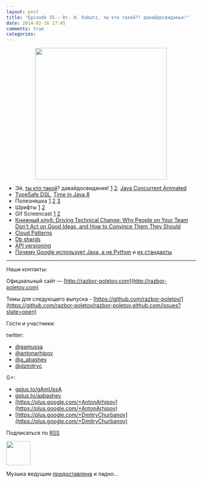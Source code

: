 ```yaml
---
layout: post
title: "Episode 55 — Dr. H. Kabutz, ты кто такой?! давайдосвиданья!"
date: 2014-02-16 17:45
comments: true
categories: 
---
```


<div class="separator" style="clear: both; text-align: center;">
<a href="http://razbor-poletov.com/images/razbor_55_text.jpg" imageanchor="1" style="margin-left: 1em; margin-right: 1em;"><img border="0" height="350" src="http://razbor-poletov.com/images/razbor_55_text.jpg" width="350" /></a>
</div>


* Эй, [ты кто такой](http://www.javaspecialists.eu/)? давайдосвидания! [1](https://twitter.com/heinzkabutz/status/432947749764362240) [2](https://twitter.com/heinzkabutz/status/432947875916439552). [Java Concurrent Animated](http://sourceforge.net/projects/javaconcurrenta/)
* [TypeSafe DSL](http://blog.jooq.org/2014/01/09/advanced-java-trickery-for-typesafe-query-dsls/), [Time in Java 8](http://blog.joda.org/2014/02/new-project-threeten-extra-for-jdk-8.html)
* Полезняшка [1](https://code.google.com/p/concurrentlinkedhashmap/wiki/Design) [2](http://sysadmincasts.com/) [3](https://github.com/dinedal/textql)
* Шрифты [1](http://www.mozilla.org/en-US/styleguide/products/firefox-os/typeface/) [2](http://www.fontsquirrel.com/fonts/cousine) 
* Gif Screencast [1](https://plus.google.com/app/basic/stream/z12bxnvp3sy3yj33v23nwtk45znjznqwv04) [2](http://www.cockos.com/licecap/)
* [Книжный клуб: Driving Technical Change: Why People on Your Team Don't Act on Good Ideas, and How to Convince Them They Should](http://pragprog.com/book/trevan/driving-technical-change)
* [Cloud Patterns](http://blogs.msdn.com/b/escience/archive/2014/01/28/cloud-design-patterns-now-available.aspx)
* [Db shards](http://googlecloudplatform.blogspot.com/2014/02/using-dbshards-and-cloud-sql-to-provide.html)
* [API versioning ](http://www.troyhunt.com/2014/02/your-api-versioning-is-wrong-which-is.html)
* [Почему Google использует Java, а не Python](http://www.quora.com/Google-Engineering/Why-does-Google-prefer-the-Java-stack-for-its-products-instead-of-Python/answer/Robert-Love-1) и [их стандарты](http://www.infoq.com/news/2014/02/google-java-coding-standards) 


---

Наши контакты:

Официальный сайт — [http://razbor-poletov.com](http://razbor-poletov.com)

Темы для следующего выпуска - [https://github.com/razbor-poletov/](https://github.com/razbor-poletov/razbor-poletov.github.com/issues?state=open)

Гости и участники:

twitter: 

 * [@gamussa](https://twitter.com/#!/gamussa)
 * [@antonarhipov](https://twitter.com/#!/antonarhipov)
 * [@a_abashev](https://twitter.com/#!/a_abashev)
 * [@dzmitryc ](https://twitter.com/#!/dzmitryc)

G+:

 * [gplus.to/gAmUssA](http://gplus.to/gAmUssA) 
 * [gplus.to/aabashev](http://gplus.to/aabashev) 
 * [https://plus.google.com/+AntonArhipov](https://plus.google.com/+AntonArhipov) 
 * [https://plus.google.com/+DmitryChurbanov](https://plus.google.com/+DmitryChurbanov) 

<!-- player goes here-->

<audio preload="none">
   <source src="http://traffic.libsyn.com/razborpoletov/razbor_55.mp3" type="audio/mp3" />
   Your browser does not support the audio tag.
</audio>

Подписаться по [RSS](http://feeds.feedburner.com/razbor-podcast)

<!-- episode file link goes here-->
<a href="http://traffic.libsyn.com/razborpoletov/razbor_55.mp3" imageanchor="1" style="clear: left; margin-bottom: 1em; margin-left: auto; margin-right: 2em;"><img border="0" height="64" src="http://2.bp.blogspot.com/-qkfh8Q--dks/T0gixAMzuII/AAAAAAAAHD0/O5LbF3vvBNQ/s200/1330127522_mp3.png" width="64" /></a>

Музыка ведущим [предоставлена](http://www.audiobank.fm/single-music/27/111/More-And-Less/) и ладно...